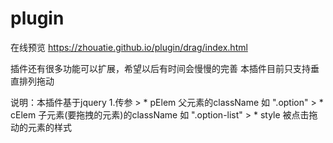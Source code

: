 # plugin
在线预览 https://zhouatie.github.io/plugin/drag/index.html

插件还有很多功能可以扩展，希望以后有时间会慢慢的完善
本插件目前只支持垂直排列拖动

 说明：本插件基于jquery
  1.传参
      > * pElem 父元素的className   如 ".option"
      > * cElem 子元素(要拖拽的元素)的className 如 ".option-list"
      > * style 被点击拖动的元素的样式
